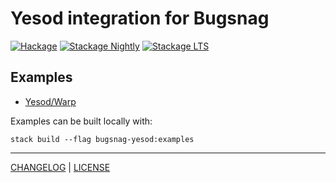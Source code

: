 # Yesod integration for Bugsnag

[![Hackage](https://img.shields.io/hackage/v/bugsnag-yesod.svg?style=flat)](https://hackage.haskell.org/package/bugsnag-yesod)
[![Stackage Nightly](http://stackage.org/package/bugsnag-yesod/badge/nightly)](http://stackage.org/nightly/package/bugsnag-yesod)
[![Stackage LTS](http://stackage.org/package/bugsnag-yesod/badge/lts)](http://stackage.org/lts/package/bugsnag-yesod)


## Examples

- [Yesod/Warp](./example/Main.hs)

Examples can be built locally with:

```console
stack build --flag bugsnag-yesod:examples
```

---

[CHANGELOG](./CHANGELOG.md) | [LICENSE](./LICENSE)
